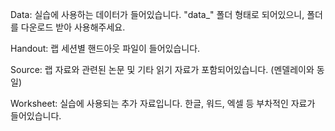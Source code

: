 Data: 실습에 사용하는 데이터가 들어있습니다. "data_" 폴더 형태로 되어있으니, 폴더를 다운로드 받아 사용해주세요.

Handout: 랩 세션별 핸드아웃 파일이 들어있습니다. 

Source: 랩 자료와 관련된 논문 및 기타 읽기 자료가 포함되어있습니다. (멘델레이와 동일)

Worksheet: 실습에 사용되는 추가 자료입니다. 한글, 워드, 엑셀 등 부차적인 자료가 들어있습니다.
